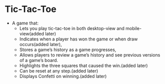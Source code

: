 # Tic-Tac-Toe

- A  game that:
    - Lets you play tic-tac-toe in both desktop-view and mobile-view(added later)
    - Indicates when a player has won the game or when draw occurs(added later),
    - Stores a game’s history as a game progresses,
    - Allows players to review a game’s history and see previous versions of a game’s board.
    - Highlights the three squares that caused the win.(added later)
    - Can be reset at  any step.(added later)
    - Displays Confetti on winning.(added later)
